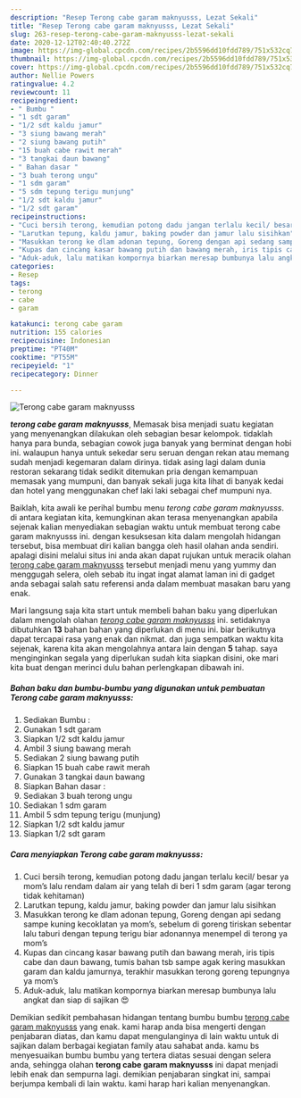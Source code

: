 ```yaml
---
description: "Resep Terong cabe garam maknyusss, Lezat Sekali"
title: "Resep Terong cabe garam maknyusss, Lezat Sekali"
slug: 263-resep-terong-cabe-garam-maknyusss-lezat-sekali
date: 2020-12-12T02:40:40.272Z
image: https://img-global.cpcdn.com/recipes/2b5596dd10fdd789/751x532cq70/terong-cabe-garam-maknyusss-foto-resep-utama.jpg
thumbnail: https://img-global.cpcdn.com/recipes/2b5596dd10fdd789/751x532cq70/terong-cabe-garam-maknyusss-foto-resep-utama.jpg
cover: https://img-global.cpcdn.com/recipes/2b5596dd10fdd789/751x532cq70/terong-cabe-garam-maknyusss-foto-resep-utama.jpg
author: Nellie Powers
ratingvalue: 4.2
reviewcount: 11
recipeingredient:
- " Bumbu "
- "1 sdt garam"
- "1/2 sdt kaldu jamur"
- "3 siung bawang merah"
- "2 siung bawang putih"
- "15 buah cabe rawit merah"
- "3 tangkai daun bawang"
- " Bahan dasar "
- "3 buah terong ungu"
- "1 sdm garam"
- "5 sdm tepung terigu munjung"
- "1/2 sdt kaldu jamur"
- "1/2 sdt garam"
recipeinstructions:
- "Cuci bersih terong, kemudian potong dadu jangan terlalu kecil/ besar ya mom’s lalu rendam dalam air yang telah di beri 1 sdm garam (agar terong tidak kehitaman)"
- "Larutkan tepung, kaldu jamur, baking powder dan jamur lalu sisihkan"
- "Masukkan terong ke dlam adonan tepung, Goreng dengan api sedang sampe kuning kecoklatan ya mom’s, sebelum di goreng tiriskan sebentar lalu taburi dengan tepung terigu biar adonannya menempel di terong ya mom’s"
- "Kupas dan cincang kasar bawang putih dan bawang merah, iris tipis cabe dan daun bawang, tumis bahan tsb sampe agak kering masukkan garam dan kaldu jamurnya, terakhir masukkan terong goreng tepungnya ya mom’s"
- "Aduk-aduk, lalu matikan kompornya biarkan meresap bumbunya lalu angkat dan siap di sajikan 😍"
categories:
- Resep
tags:
- terong
- cabe
- garam

katakunci: terong cabe garam 
nutrition: 155 calories
recipecuisine: Indonesian
preptime: "PT40M"
cooktime: "PT55M"
recipeyield: "1"
recipecategory: Dinner

---
```



![Terong cabe garam maknyusss](https://img-global.cpcdn.com/recipes/2b5596dd10fdd789/751x532cq70/terong-cabe-garam-maknyusss-foto-resep-utama.jpg)

<b><i>terong cabe garam maknyusss</i></b>, Memasak bisa menjadi suatu kegiatan yang menyenangkan dilakukan oleh sebagian besar kelompok. tidaklah hanya para bunda, sebagian cowok juga banyak yang berminat dengan hobi ini. walaupun hanya untuk sekedar seru seruan dengan rekan atau memang sudah menjadi kegemaran dalam dirinya. tidak asing lagi dalam dunia restoran sekarang tidak sedikit ditemukan pria dengan kemampuan memasak yang mumpuni, dan banyak sekali juga kita lihat di banyak kedai dan hotel yang menggunakan chef laki laki sebagai chef mumpuni nya.



Baiklah, kita awali ke perihal bumbu menu <i>terong cabe garam maknyusss</i>. di antara kegiatan kita, kemungkinan akan terasa menyenangkan apabila sejenak kalian menyediakan sebagian waktu untuk membuat terong cabe garam maknyusss ini. dengan kesuksesan kita dalam mengolah hidangan tersebut, bisa membuat diri kalian bangga oleh hasil olahan anda sendiri. apalagi disini melalui situs ini anda akan dapat rujukan untuk meracik olahan <u>terong cabe garam maknyusss</u> tersebut menjadi menu yang yummy dan menggugah selera, oleh sebab itu ingat ingat alamat laman ini di gadget anda sebagai salah satu referensi anda dalam membuat masakan baru yang enak.


Mari langsung saja kita start untuk membeli bahan baku yang diperlukan dalam mengolah olahan <u><i>terong cabe garam maknyusss</i></u> ini. setidaknya dibutuhkan <b>13</b> bahan bahan yang diperlukan di menu ini. biar berikutnya dapat tercapai rasa yang enak dan nikmat. dan juga sempatkan waktu kita sejenak, karena kita akan mengolahnya antara lain dengan <b>5</b> tahap. saya menginginkan segala yang diperlukan sudah kita siapkan disini, oke mari kita buat dengan merinci dulu bahan perlengkapan dibawah ini.

<!--inarticleads1-->

##### Bahan baku dan bumbu-bumbu yang digunakan untuk pembuatan Terong cabe garam maknyusss:

1. Sediakan  Bumbu :
1. Gunakan 1 sdt garam
1. Siapkan 1/2 sdt kaldu jamur
1. Ambil 3 siung bawang merah
1. Sediakan 2 siung bawang putih
1. Siapkan 15 buah cabe rawit merah
1. Gunakan 3 tangkai daun bawang
1. Siapkan  Bahan dasar :
1. Sediakan 3 buah terong ungu
1. Sediakan 1 sdm garam
1. Ambil 5 sdm tepung terigu (munjung)
1. Siapkan 1/2 sdt kaldu jamur
1. Siapkan 1/2 sdt garam




<!--inarticleads2-->

##### Cara menyiapkan Terong cabe garam maknyusss:

1. Cuci bersih terong, kemudian potong dadu jangan terlalu kecil/ besar ya mom’s lalu rendam dalam air yang telah di beri 1 sdm garam (agar terong tidak kehitaman)
1. Larutkan tepung, kaldu jamur, baking powder dan jamur lalu sisihkan
1. Masukkan terong ke dlam adonan tepung, Goreng dengan api sedang sampe kuning kecoklatan ya mom’s, sebelum di goreng tiriskan sebentar lalu taburi dengan tepung terigu biar adonannya menempel di terong ya mom’s
1. Kupas dan cincang kasar bawang putih dan bawang merah, iris tipis cabe dan daun bawang, tumis bahan tsb sampe agak kering masukkan garam dan kaldu jamurnya, terakhir masukkan terong goreng tepungnya ya mom’s
1. Aduk-aduk, lalu matikan kompornya biarkan meresap bumbunya lalu angkat dan siap di sajikan 😍




Demikian sedikit pembahasan hidangan tentang bumbu bumbu <u>terong cabe garam maknyusss</u> yang enak. kami harap anda bisa mengerti dengan penjabaran diatas, dan kamu dapat mengulanginya di lain waktu untuk di sajikan dalam berbagai kegiatan family atau sahabat anda. kamu bs menyesuaikan bumbu bumbu yang tertera diatas sesuai dengan selera anda, sehingga olahan <b>terong cabe garam maknyusss</b> ini dapat menjadi lebih enak dan sempurna lagi. demikian penjabaran singkat ini, sampai berjumpa kembali di lain waktu. kami harap hari kalian menyenangkan.

